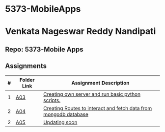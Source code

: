 # 5373-MobileApps

# Venkata Nageswar Reddy Nandipati

##  Repo: 5373-Mobile Apps


##  Assignments

|   #   | Folder Link                   | Assignment Description                                                             |
| :---: | ----------------------------- | -----------------------------------------------------------------------------------|
|   1   | [A03](./A03)      | [Creating own server and run basic python scripts.](./A03/README.md)                           |
|   2   | [A04](./A04)      | [Creating Routes to interact and fetch data from mongodb database](./A04/README.md)            |
|   2   | [A05](./A05)      | [Updating soon](./A05/README.md)            |

